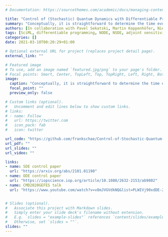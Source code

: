 ```yaml
---
# Documentation: https://sourcethemes.com/academic/docs/managing-content/

title: "Control of (Stochastic) Quantum Dynamics with Differentiable Programming"
summary: "Conceptually, it is straightforward to determine the time evolution of a quantum system for a fixed initial state given its (time-dependent) Hamiltonian or Lindbladian. Depending on the physical context, the dynamics is described by an ordinary or stochastic differential equation. In quantum state control, which is of paramount importance for quantum computation, we aim at solving the inverse problem. That is, starting from a distribution of initial states, we seek protocols that allow us to reach a desired target state by optimization of free parameters of the differential equation (control drives) in a certain time interval. To solve this control problem, we implement the system dynamics as part of a fully differentiable program and use a loss function that quantifies the distance from the target state. Specifically, we employ a neural network that maps an observation of the state of the qubit to a control drive defined via the differential equation for each time interval. To implement efficient training, we backpropagate the gradient information from the loss function through the SDE solver using adjoint sensitivity methods. Such a procedure should ultimately combine powerful tools from machine learning and scientific computation."
authors: [In collaboration with Pavel Sekatski, Martin Koppenhöfer, Niels Lörch, Christoph Bruder, and Michal Kloc]
tags: [SciML, differentiable programming, NODE, NSDE, adjoint sensitivity methods, automatic differentiation, quantum control]
categories: []
date: 2021-03-10T00:20:29+01:00

# Optional external URL for project (replaces project detail page).
external_link: ""

# Featured image
# To use, add an image named `featured.jpg/png` to your page's folder.
# Focal points: Smart, Center, TopLeft, Top, TopRight, Left, Right, BottomLeft, Bottom, BottomRight.
image:
  caption: "Conceptually, it is straightforward to determine the time evolution of a quantum system for a fixed initial state given its (time-dependent) Hamiltonian or Lindbladian. Depending on the physical context, the dynamics is described by an ordinary or stochastic differential equation. In quantum state control, which is of paramount importance for quantum computation, we aim at solving the inverse problem. That is, starting from a distribution of initial states, we seek protocols that allow us to reach a desired target state by optimization of free parameters of the differential equation (control drives) in a certain time interval. To solve this control problem, we implement the system dynamics as part of a fully differentiable program and use a loss function that quantifies the distance from the target state. Specifically, we employ a neural network that maps an observation of the state of the qubit to a control drive defined via the differential equation for each time interval. To implement efficient training, we backpropagate the gradient information from the loss function through the SDE solver using adjoint sensitivity methods. Such a procedure should ultimately combine powerful tools from machine learning and scientific computation."
  focal_point: ""
  preview_only: false

# Custom links (optional).
#   Uncomment and edit lines below to show custom links.
# links:
# - name: Follow
#   url: https://twitter.com
#   icon_pack: fab
#   icon: twitter

url_code: "https://github.com/frankschae/Control-of-Stochastic-Quantum-Dynamics-with-Differentiable-Programming"
url_pdf: ""
url_slides: ""
url_video: ""

links:
- name: SDE control paper
  url: "https://arxiv.org/abs/2101.01190"
- name: ODE control paper
  url: "https://iopscience.iop.org/article/10.1088/2632-2153/ab9802"
- name: CMD2020GEFES talk
  url: "https://www.youtube.com/watch?v=v8mJVGVdkNQ&list=PLWIVj90xdDE-2eeyFuiooxWcF8kw323Iv&index=3&t=0s"


# Slides (optional).
#   Associate this project with Markdown slides.
#   Simply enter your slide deck's filename without extension.
#   E.g. `slides = "example-slides"` references `content/slides/example-slides.md`.
#   Otherwise, set `slides = ""`.
slides: ""
---
```

